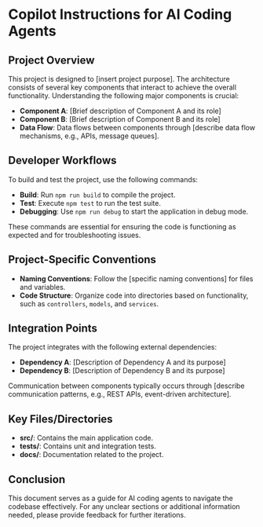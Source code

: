 # Copilot Instructions for AI Coding Agents

## Project Overview
This project is designed to [insert project purpose]. The architecture consists of several key components that interact to achieve the overall functionality. Understanding the following major components is crucial:

- **Component A**: [Brief description of Component A and its role]
- **Component B**: [Brief description of Component B and its role]
- **Data Flow**: Data flows between components through [describe data flow mechanisms, e.g., APIs, message queues].

## Developer Workflows
To build and test the project, use the following commands:

- **Build**: Run `npm run build` to compile the project.
- **Test**: Execute `npm test` to run the test suite.
- **Debugging**: Use `npm run debug` to start the application in debug mode.

These commands are essential for ensuring the code is functioning as expected and for troubleshooting issues.

## Project-Specific Conventions
- **Naming Conventions**: Follow the [specific naming conventions] for files and variables.
- **Code Structure**: Organize code into directories based on functionality, such as `controllers`, `models`, and `services`.

## Integration Points
The project integrates with the following external dependencies:
- **Dependency A**: [Description of Dependency A and its purpose]
- **Dependency B**: [Description of Dependency B and its purpose]

Communication between components typically occurs through [describe communication patterns, e.g., REST APIs, event-driven architecture].

## Key Files/Directories
- **src/**: Contains the main application code.
- **tests/**: Contains unit and integration tests.
- **docs/**: Documentation related to the project.

## Conclusion
This document serves as a guide for AI coding agents to navigate the codebase effectively. For any unclear sections or additional information needed, please provide feedback for further iterations.